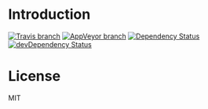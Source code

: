 # Introduction

[![Travis branch](https://img.shields.io/travis/rust-lang/rust/master.svg)](https://travis-ci.org/JimbeanZN/doronepstein)
[![AppVeyor branch](https://img.shields.io/appveyor/ci/JimbeanZN/doronepstein/master.svg)](https://ci.appveyor.com/project/JimbeanZN/doronepstein)
[![Dependency Status](https://david-dm.org/jimbeanzn/doronepstein.svg)](https://david-dm.org/jimbeanzn/doronepstein)
[![devDependency Status](https://david-dm.org/jimbeanzn/doronepstein/dev-status.svg)](https://david-dm.org/jimbeanzn/doronepstein#info=devDependencies)

# License

MIT

